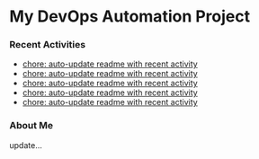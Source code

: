 # My DevOps Automation Project

### Recent Activities
<!-- activity:START -->
- [chore: auto-update readme with recent activity](https://github.com/kaigiii/mybowling-app/commit/6b3ed8cc59a91b04d472c11fec49ee29e514019b)
- [chore: auto-update readme with recent activity](https://github.com/kaigiii/mybowling-app/commit/252e24ec3a148f112937461a6370668c18590fe7)
- [chore: auto-update readme with recent activity](https://github.com/kaigiii/mybowling-app/commit/ddf8ab867f3ed1c000d7f8070526fc1652ff62f1)
- [chore: auto-update readme with recent activity](https://github.com/kaigiii/mybowling-app/commit/f478346499bdc5971d0bfa11a2632de37a8bc65c)
- [chore: auto-update readme with recent activity](https://github.com/kaigiii/mybowling-app/commit/a2b2271ff8e3fe6d6446e85dfc7d45d92422bbef)
<!-- activity:END -->

### About Me
<!-- MYLINKS:START -->
<!-- MYLINKS:END -->

update...

